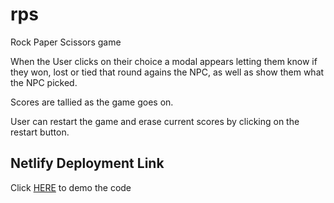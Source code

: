 # rps

Rock Paper Scissors game

When the User clicks on their choice a modal appears letting them know if they won, lost or tied that round agains the NPC, as well as show them what the NPC picked.

Scores are tallied as the game goes on.

User can restart the game and erase current scores by clicking on the restart button.

## Netlify Deployment Link

Click [HERE](https://dazzling-saha-4906ba.netlify.com/) to demo the code

